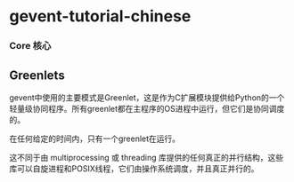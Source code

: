 # gevent-tutorial-chinese

### Core 核心

## Greenlets

gevent中使用的主要模式是Greenlet，这是作为C扩展模块提供给Python的一个轻量级协同程序。所有greenlet都在主程序的OS进程中运行，但它们是协同调度的。

在任何给定的时间内，只有一个greenlet在运行。

这不同于由 multiprocessing 或 threading 库提供的任何真正的并行结构，这些库可以自旋进程和POSIX线程，它们由操作系统调度，并且真正并行的。
